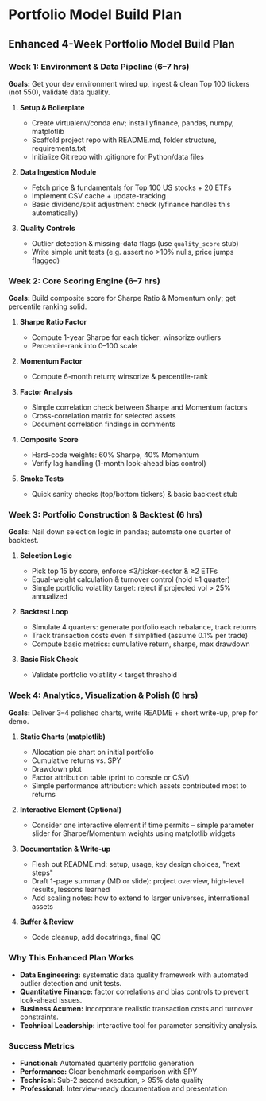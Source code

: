 # Portfolio Model Build Plan

## Enhanced 4-Week Portfolio Model Build Plan

### Week 1: Environment & Data Pipeline (6–7 hrs)
**Goals:** Get your dev environment wired up, ingest & clean Top 100 tickers (not 550), validate data quality.

1. **Setup & Boilerplate**
   - Create virtualenv/conda env; install yfinance, pandas, numpy, matplotlib
   - Scaffold project repo with README.md, folder structure, requirements.txt
   - Initialize Git repo with .gitignore for Python/data files

2. **Data Ingestion Module**
   - Fetch price & fundamentals for Top 100 US stocks + 20 ETFs
   - Implement CSV cache + update-tracking
   - Basic dividend/split adjustment check (yfinance handles this automatically)

3. **Quality Controls**
   - Outlier detection & missing-data flags (use `quality_score` stub)
   - Write simple unit tests (e.g. assert no >10% nulls, price jumps flagged)

### Week 2: Core Scoring Engine (6–7 hrs)
**Goals:** Build composite score for Sharpe Ratio & Momentum only; get percentile ranking solid.

1. **Sharpe Ratio Factor**
   - Compute 1-year Sharpe for each ticker; winsorize outliers
   - Percentile-rank into 0–100 scale

2. **Momentum Factor**
   - Compute 6-month return; winsorize & percentile-rank

3. **Factor Analysis**
   - Simple correlation check between Sharpe and Momentum factors
   - Cross-correlation matrix for selected assets
   - Document correlation findings in comments

4. **Composite Score**
   - Hard-code weights: 60% Sharpe, 40% Momentum
   - Verify lag handling (1-month look-ahead bias control)

5. **Smoke Tests**
   - Quick sanity checks (top/bottom tickers) & basic backtest stub

### Week 3: Portfolio Construction & Backtest (6 hrs)
**Goals:** Nail down selection logic in pandas; automate one quarter of backtest.

1. **Selection Logic**
   - Pick top 15 by score, enforce ≤3/ticker-sector & ≥2 ETFs
   - Equal-weight calculation & turnover control (hold ≥1 quarter)
   - Simple portfolio volatility target: reject if projected vol > 25% annualized

2. **Backtest Loop**
   - Simulate 4 quarters: generate portfolio each rebalance, track returns
   - Track transaction costs even if simplified (assume 0.1% per trade)
   - Compute basic metrics: cumulative return, sharpe, max drawdown

3. **Basic Risk Check**
   - Validate portfolio volatility < target threshold

### Week 4: Analytics, Visualization & Polish (6 hrs)
**Goals:** Deliver 3–4 polished charts, write README + short write-up, prep for demo.

1. **Static Charts (matplotlib)**
   - Allocation pie chart on initial portfolio
   - Cumulative returns vs. SPY
   - Drawdown plot
   - Factor attribution table (print to console or CSV)
   - Simple performance attribution: which assets contributed most to returns

2. **Interactive Element (Optional)**
   - Consider one interactive element if time permits – simple parameter slider for Sharpe/Momentum weights using matplotlib widgets

3. **Documentation & Write-up**
   - Flesh out README.md: setup, usage, key design choices, "next steps"
   - Draft 1-page summary (MD or slide): project overview, high-level results, lessons learned
   - Add scaling notes: how to extend to larger universes, international assets

4. **Buffer & Review**
   - Code cleanup, add docstrings, final QC

### Why This Enhanced Plan Works
- **Data Engineering:** systematic data quality framework with automated outlier detection and unit tests.
- **Quantitative Finance:** factor correlations and bias controls to prevent look-ahead issues.
- **Business Acumen:** incorporate realistic transaction costs and turnover constraints.
- **Technical Leadership:** interactive tool for parameter sensitivity analysis.

### Success Metrics
- **Functional:** Automated quarterly portfolio generation
- **Performance:** Clear benchmark comparison with SPY
- **Technical:** Sub-2 second execution, > 95% data quality
- **Professional:** Interview-ready documentation and presentation
